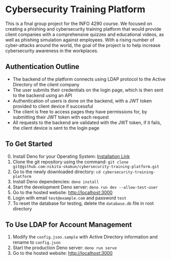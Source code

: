 # Cybersecurity Training Platform

This is a final group project for the INFO 4290 course. We focused on creating a phishing and cybersecurity training platform that would provide client companies with a comprehensive quizzes and educational videos, as well as phishing simulation against employees. With a rising number of cyber-attacks around the world, the goal of the project is to help increase cybersecurity awareness in the workplaces.

## Authentication Outline

- The backend of the platform connects using LDAP protocol to the Active Directory of the client company
- The user submits their credentials on the login page, which is then sent to the backend using an API
- Authentication of users is done on the backend, with a JWT token provided to client device if successful
- The client is free to access pages they have permissions for, by submitting their JWT token with each request
- All requests to the backend are validated with the JWT token, if it fails, the client device is sent to the login page

## To Get Started

0. Install Deno for your Operating System: [Installation Link](https://docs.deno.com/runtime/getting_started/installation/)
1. Clone the git repository using the command: `git clone git@github.com:nikita-skakun/cybersecurity-training-platform.git`
2. Go to the newly downloaded directory: `cd cybersecurity-training-platform`
3. Install Deno dependencies: `deno install`
4. Start the development Deno server: `deno run dev --allow-test-user`
5. Go to the hosted website: <http://localhost:3000>
6. Login with email `test@example.com` and password `test`
7. To reset the database for testing, delete the `database.db` file in root directory

## To Use LDAP for Account Management

1. Modify the `config.json.sample` with Active Directory information and rename to `config.json`
2. Start the production Deno server: `deno run serve`
3. Go to the hosted website: <http://localhost:3000>
